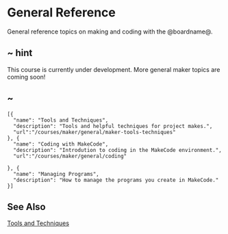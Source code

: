 # General Reference

General reference topics on making and coding with the @boardname@.

## ~ hint

This course is currently under development. More general maker topics are coming soon!

## ~

```codecard
[{
  "name": "Tools and Techniques",
  "description": "Tools and helpful techniques for project makes.",
  "url":"/courses/maker/general/maker-tools-techniques"
}, {
  "name": "Coding with MakeCode",
  "description": "Introdution to coding in the MakeCode environment.",
  "url":"/courses/maker/general/coding"

}, {
  "name": "Managing Programs",
  "description": "How to manage the programs you create in MakeCode."
}]
```

## See Also

[Tools and Techniques](/courses/maker/general/maker-tools-techniques)
